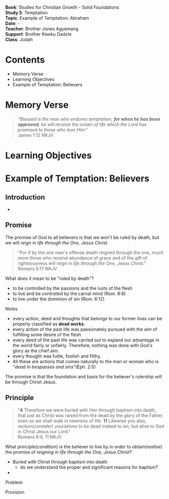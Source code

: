 **Book**: Studies for Christian Growth - Solid Foundations  
**Study 5**: Temptation  
**Topic**: Example of Temptation: Abraham  
**Date**: -  
**Teacher**: Brother Jones Agyemang  
**Support**: Brother Kweku Dadzie  
**Class**: Judah

# **Contents**

* Memory Verse
* Learning Objectives
* Example of Temptation: Believers

# Memory Verse

> "_Blessed is the man who endures temptation; **for when he has been approved**, he will receive the crown of life which the Lord has promised to those who love Him_."  
> James 1:12 NKJV

# Learning Objectives

# Example of Temptation: Believers

## Introduction

-

## Promise

The promise of God to all believers is that we won't be ruled by death, but we will _reign in life through the One, Jesus Christ._

> "For if by the one man's offense death reigned through the one, much more those who receive abundance of grace and of the gift of righteousness will _reign in life through the One, Jesus Christ_."  
> Romans 5:17 NKJV

What does it mean to be "ruled by death"?  
  - to be controlled by the passions and the lusts of the flesh  
  - to live and be controlled by the carnal mind \(Rom. 8:6\)  
  - to live under the dominion of sin \(Rom. 6:12\)

Notes

* every action, deed and thoughts that belongs to our former lives can be properly classified as **dead works**. 
* every action of the past life was passionately pursued with the aim of fulfilling some desire of the flesh. 
* every deed of the past life was carried out to expand our advantage in the world fairly or unfairly. Therefore, nothing was done with God's glory as the chief aim. 
* every thought was futile, foolish and filthy. 
* All these are actions that comes naturally to the man or woman who is "_dead in trespasses and sins_"\(Eph. 2:5\)

The promise is that the foundation and basis for the believer's rulership will be through Christ Jesus. 

## Principle

> "**4** Therefore we were buried with Him through baptism into death, that just as Christ was raised from the dead by the glory of the Father, even so we shall walk in newness of life. **11** Likewise you also, reckon\(_consider_\) yourselves to be dead indeed to sin, but alive to God in Christ Jesus our Lord."  
> Romans 6:4, 11 NKJV

What principle\(_condition_\) is the believer to live by in order to obtain\(_realise_\) the promise of _reigning in life through the One, Jesus Christ?_

* Buried with Christ through baptism into death
  * do we understand the proper and significant reasons for baptism?
* 




Problem

Provision




